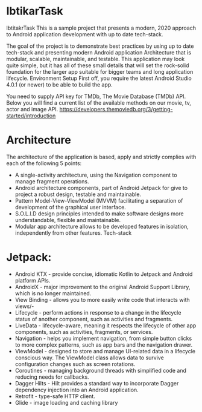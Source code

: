 # IbtikarTask
IbtitakrTask 
This is a sample project that presents a modern, 2020 approach to Android application development with up to date tech-stack.

The goal of the project is to demonstrate best practices by using up to date tech-stack and presenting modern Android application Architecture that is modular, scalable, maintainable, and testable. This application may look quite simple, but it has all of these small details that will set the rock-solid foundation for the larger app suitable for bigger teams and long application lifecycle.
Environment Setup
First off, you require the latest Android Studio 4.0.1 (or newer) to be able to build the app.

You need to supply API key for TMDb,  The Movie Database (TMDb) API. Below you will find a current list of the available methods on our movie, tv, actor and image API.
https://developers.themoviedb.org/3/getting-started/introduction



# Architecture
The architecture of the application is based, apply and strictly complies with each of the following 5 points:

- A single-activity architecture, using the Navigation component to manage fragment operations.
- Android architecture components, part of Android Jetpack for give to project a robust design, testable and maintainable.
- Pattern Model-View-ViewModel (MVVM) facilitating a separation of development of the graphical user interface.
- S.O.L.I.D design principles intended to make software designs more understandable, flexible and maintainable.
- Modular app architecture allows to be developed features in isolation, independently from other features.
Tech-stack

# Jetpack:
- Android KTX - provide concise, idiomatic Kotlin to Jetpack and Android platform APIs.
- AndroidX - major improvement to the original Android Support Library, which is no longer maintained.
- View Binding - allows you to more easily write code that interacts with views/- 
- Lifecycle - perform actions in response to a change in the lifecycle status of another component, such as activities and fragments.
- LiveData - lifecycle-aware, meaning it respects the lifecycle of other app components, such as activities, fragments, or services.
- Navigation - helps you implement navigation, from simple button clicks to more complex patterns, such as app bars and the navigation drawer.
- ViewModel - designed to store and manage UI-related data in a lifecycle conscious way. The ViewModel class allows data to survive configuration changes such as screen rotations.
- Coroutines - managing background threads with simplified code and reducing needs for callbacks.
- Dagger Hilts - Hilt provides a standard way to incorporate Dagger dependency injection into an Android application.
- Retrofit - type-safe HTTP client.
- Glide - image loading and caching library
